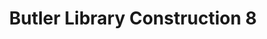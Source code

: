 ---
pid: '82'
_date: 21-Jul-32
derivativo_link: https://derivativo-3.library.columbia.edu/iiif/2/ldpd:341007/
dlc_link: https://dlc.library.columbia.edu/catalog/cul:9w0vt4b8vq
format: photographs
iiif_json: https://derivativo-3.library.columbia.edu/iiif/2/ldpd:341007/info.json
name: Beals, A. Tennyson
native_jpg: https://derivativo-3.library.columbia.edu/iiif/2/ldpd:341007/full/!768,768/0/native.jpg
shelf_location: Box no. Box 162, Folder no. Folder 11 (Buildings & Grounds - Morningside
  - Butler Library, Construction 1932), Historical Photograph Collection
subjects: Academic libraries; New York (N.Y.); Butler Library
summary: Butler Library construction, 21 July 1932.
title: Butler Library Construction 8
permalink: /photos/82/
layout: photo-page
---